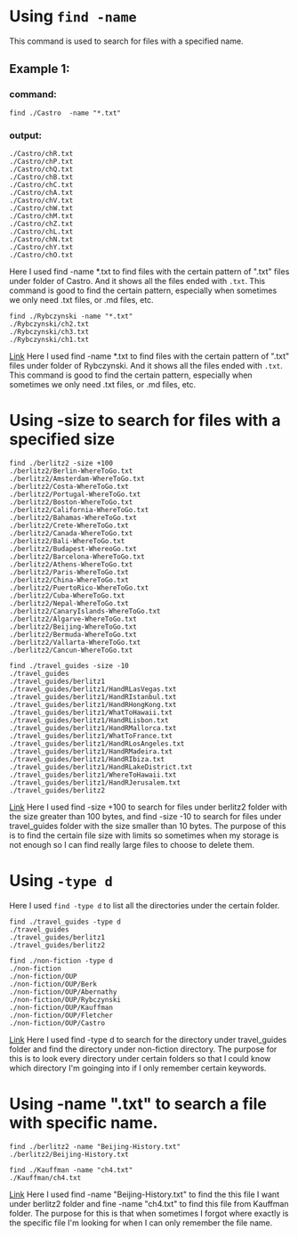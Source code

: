 # Using `find -name` 
This command is used to search for files with a specified name.
## Example 1:
### command:
```
find ./Castro  -name "*.txt"
```
### output:
```
./Castro/chR.txt
./Castro/chP.txt
./Castro/chQ.txt
./Castro/chB.txt
./Castro/chC.txt
./Castro/chA.txt
./Castro/chV.txt
./Castro/chW.txt
./Castro/chM.txt
./Castro/chZ.txt
./Castro/chL.txt
./Castro/chN.txt
./Castro/chY.txt
./Castro/chO.txt
```
Here I used find -name *.txt to find files with the certain pattern of ".txt" files under folder of Castro. And it shows all the files ended with `.txt`. This command is good to find the certain pattern, especially when sometimes we only need .txt files, or .md files, etc.

```
find ./Rybczynski -name "*.txt"
./Rybczynski/ch2.txt
./Rybczynski/ch3.txt
./Rybczynski/ch1.txt
```
[Link](https://www.geeksforgeeks.org/find-command-in-linux-with-examples/)
Here I used find -name *.txt to find files with the certain pattern of ".txt" files under folder of Rybczynski. And it shows all the files ended with `.txt`. This command is good to find the certain pattern, especially when sometimes we only need .txt files, or .md files, etc.

# Using -size to search for files with a specified size
```
find ./berlitz2 -size +100                              
./berlitz2/Berlin-WhereToGo.txt
./berlitz2/Amsterdam-WhereToGo.txt
./berlitz2/Costa-WhereToGo.txt
./berlitz2/Portugal-WhereToGo.txt
./berlitz2/Boston-WhereToGo.txt
./berlitz2/California-WhereToGo.txt
./berlitz2/Bahamas-WhereToGo.txt
./berlitz2/Crete-WhereToGo.txt
./berlitz2/Canada-WhereToGo.txt
./berlitz2/Bali-WhereToGo.txt
./berlitz2/Budapest-WhereoGo.txt
./berlitz2/Barcelona-WhereToGo.txt
./berlitz2/Athens-WhereToGo.txt
./berlitz2/Paris-WhereToGo.txt
./berlitz2/China-WhereToGo.txt
./berlitz2/PuertoRico-WhereToGo.txt
./berlitz2/Cuba-WhereToGo.txt
./berlitz2/Nepal-WhereToGo.txt
./berlitz2/CanaryIslands-WhereToGo.txt
./berlitz2/Algarve-WhereToGo.txt
./berlitz2/Beijing-WhereToGo.txt
./berlitz2/Bermuda-WhereToGo.txt
./berlitz2/Vallarta-WhereToGo.txt
./berlitz2/Cancun-WhereToGo.txt
```

```
find ./travel_guides -size -10 
./travel_guides
./travel_guides/berlitz1
./travel_guides/berlitz1/HandRLasVegas.txt
./travel_guides/berlitz1/HandRIstanbul.txt
./travel_guides/berlitz1/HandRHongKong.txt
./travel_guides/berlitz1/WhatToHawaii.txt
./travel_guides/berlitz1/HandRLisbon.txt
./travel_guides/berlitz1/HandRMallorca.txt
./travel_guides/berlitz1/WhatToFrance.txt
./travel_guides/berlitz1/HandRLosAngeles.txt
./travel_guides/berlitz1/HandRMadeira.txt
./travel_guides/berlitz1/HandRIbiza.txt
./travel_guides/berlitz1/HandRLakeDistrict.txt
./travel_guides/berlitz1/WhereToHawaii.txt
./travel_guides/berlitz1/HandRJerusalem.txt
./travel_guides/berlitz2
```
[Link](https://www.redhat.com/sysadmin/linux-find-command)
Here I used find -size +100 to search for files under berlitz2 folder with the size greater than 100 bytes, and find -size -10 to search for files under travel_guides folder with the size smaller than 10 bytes. The purpose of this is to find the certain file size with limits so sometimes when my storage is not enough so I can find really large files to choose to delete them.

# Using `-type d`
Here I used `find -type d` to list all the directories under the certain folder.
```
find ./travel_guides -type d
./travel_guides
./travel_guides/berlitz1
./travel_guides/berlitz2
```

```
find ./non-fiction -type d
./non-fiction
./non-fiction/OUP
./non-fiction/OUP/Berk
./non-fiction/OUP/Abernathy
./non-fiction/OUP/Rybczynski
./non-fiction/OUP/Kauffman
./non-fiction/OUP/Fletcher
./non-fiction/OUP/Castro
```
[Link](https://www.redhat.com/sysadmin/linux-find-command)
Here I used find -type d to search for the directory under travel_guides folder and find the directory under non-fiction directory. The purpose for this is to look every directory under certain folders so that I could know which directory I'm goinging into if I only remember certain keywords.

# Using -name ".txt" to search a file with specific name.
```
find ./berlitz2 -name "Beijing-History.txt"
./berlitz2/Beijing-History.txt
```

```
find ./Kauffman -name "ch4.txt"              
./Kauffman/ch4.txt
```
[Link](https://www.geeksforgeeks.org/find-command-in-linux-with-examples/)
Here I used find -name "Beijing-History.txt" to find the this file I want under berlitz2 folder and fine -name "ch4.txt" to find this file from Kauffman folder. The purpose for this is that when sometimes I forgot where exactly is the specific file I'm looking for when I can only remember the file name.
